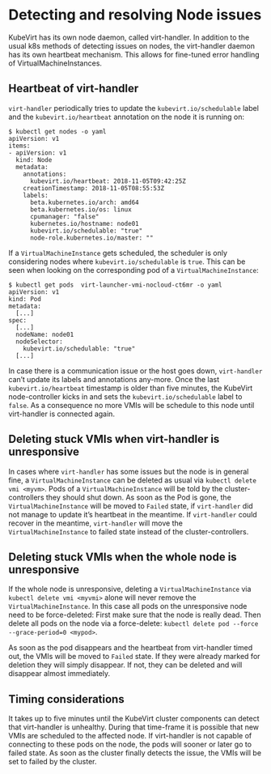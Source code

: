Detecting and resolving Node issues
===================================

KubeVirt has its own node daemon, called virt-handler. In addition to
the usual k8s methods of detecting issues on nodes, the virt-handler
daemon has its own heartbeat mechanism. This allows for fine-tuned error
handling of VirtualMachineInstances.

Heartbeat of virt-handler
-------------------------

`virt-handler` periodically tries to update the
`kubevirt.io/schedulable` label and the `kubevirt.io/heartbeat`
annotation on the node it is running on:

    $ kubectl get nodes -o yaml
    apiVersion: v1
    items:
    - apiVersion: v1
      kind: Node
      metadata:
        annotations:
          kubevirt.io/heartbeat: 2018-11-05T09:42:25Z
        creationTimestamp: 2018-11-05T08:55:53Z
        labels:
          beta.kubernetes.io/arch: amd64
          beta.kubernetes.io/os: linux
          cpumanager: "false"
          kubernetes.io/hostname: node01
          kubevirt.io/schedulable: "true"
          node-role.kubernetes.io/master: ""

If a `VirtualMachineInstance` gets scheduled, the scheduler is only
considering nodes where `kubevirt.io/schedulable` is `true`. This can be
seen when looking on the corresponding pod of a
`VirtualMachineInstance`:

    $ kubectl get pods  virt-launcher-vmi-nocloud-ct6mr -o yaml
    apiVersion: v1
    kind: Pod
    metadata:
      [...]
    spec:
      [...]
      nodeName: node01
      nodeSelector:
        kubevirt.io/schedulable: "true"
      [...]

In case there is a communication issue or the host goes down,
`virt-handler` can’t update its labels and annotations any-more. Once
the last `kubevirt.io/heartbeat` timestamp is older than five minutes,
the KubeVirt node-controller kicks in and sets the
`kubevirt.io/schedulable` label to `false`. As a consequence no more
VMIs will be schedule to this node until virt-handler is connected
again.

Deleting stuck VMIs when virt-handler is unresponsive
-----------------------------------------------------

In cases where `virt-handler` has some issues but the node is in general
fine, a `VirtualMachineInstance` can be deleted as usual via
`kubectl delete vmi <myvm>`. Pods of a `VirtualMachineInstance` will be
told by the cluster-controllers they should shut down. As soon as the
Pod is gone, the `VirtualMachineInstance` will be moved to `Failed`
state, if `virt-handler` did not manage to update it’s heartbeat in the
meantime. If `virt-handler` could recover in the meantime,
`virt-handler` will move the `VirtualMachineInstance` to failed state
instead of the cluster-controllers.

Deleting stuck VMIs when the whole node is unresponsive
-------------------------------------------------------

If the whole node is unresponsive, deleting a `VirtualMachineInstance`
via `kubectl delete vmi <myvmi>` alone will never remove the
`VirtualMachineInstance`. In this case all pods on the unresponsive node
need to be force-deleted: First make sure that the node is really dead.
Then delete all pods on the node via a force-delete:
`kubectl delete pod --force --grace-period=0 <mypod>`.

As soon as the pod disappears and the heartbeat from virt-handler timed
out, the VMIs will be moved to `Failed` state. If they were already
marked for deletion they will simply disappear. If not, they can be
deleted and will disappear almost immediately.

Timing considerations
---------------------

It takes up to five minutes until the KubeVirt cluster components can
detect that virt-handler is unhealthy. During that time-frame it is
possible that new VMIs are scheduled to the affected node. If
virt-handler is not capable of connecting to these pods on the node, the
pods will sooner or later go to failed state. As soon as the cluster
finally detects the issue, the VMIs will be set to failed by the
cluster.
